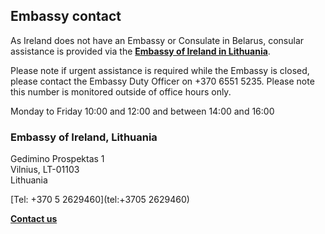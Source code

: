 ## Embassy contact

As Ireland does not have an Embassy or Consulate in Belarus, consular assistance is provided via the [**Embassy of Ireland in Lithuania**](https://www.ireland.ie/en/lithuania/vilnius/).

Please note if urgent assistance is required while the Embassy is closed, please contact the Embassy Duty Officer on +370 6551 5235. Please note this number is monitored outside of office hours only.

Monday to Friday 10:00 and 12:00 and between 14:00 and 16:00

### Embassy of Ireland, Lithuania

Gedimino Prospektas 1   
Vilnius, LT-01103   
Lithuania

[Tel: +370 5 2629460](tel:+3705 2629460)

[**Contact us**](/en/lithuania/vilnius/contact/)